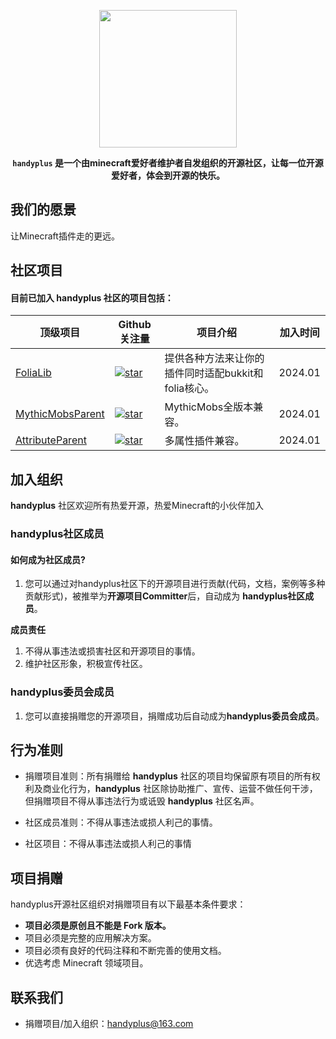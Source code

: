 <p align="center">
<img src="https://img.fastmirror.net/s/2023/03/05/6404b4d2bf19d.png" height="220"/>
</p>


<div align="center">

**`handyplus` 是一个由minecraft爱好者维护者自发组织的开源社区，让每一位开源爱好者，体会到开源的快乐。**

</div>

## 我们的愿景

让Minecraft插件走的更远。

## 社区项目

#### 目前已加入 **handyplus** 社区的项目包括：

| 顶级项目                                                              | Github关注量                                                                                                                               | 项目介绍                            | 加入时间    |
|-------------------------------------------------------------------|-----------------------------------------------------------------------------------------------------------------------------------------|---------------------------------|---------|
| [FoliaLib](https://github.com/handyplus/FoliaLib)                 | [![star](https://img.shields.io/github/stars/handyplus/FoliaLib.svg)](https://github.com/handyplus/FoliaLib/stargazers)                 | 提供各种方法来让你的插件同时适配bukkit和folia核心。 | 2024.01 |
| [MythicMobsParent](https://github.com/handyplus/MythicMobsParent) | [![star](https://img.shields.io/github/stars/handyplus/MythicMobsParent.svg)](https://github.com/handyplus/MythicMobsParent/stargazers) | MythicMobs全版本兼容。                | 2024.01 |
| [AttributeParent](https://github.com/handyplus/AttributeParent)   | [![star](https://img.shields.io/github/stars/handyplus/AttributeParent.svg)](https://github.com/handyplus/AttributeParent/stargazers)   | 多属性插件兼容。                        | 2024.01 |

## 加入组织

**handyplus** 社区欢迎所有热爱开源，热爱Minecraft的小伙伴加入

### handyplus社区成员

#### 如何成为社区成员?

1. 您可以通过对handyplus社区下的开源项目进行贡献(代码，文档，案例等多种贡献形式)，被推举为**开源项目Committer**后，自动成为
   **handyplus社区成员**。

**成员责任**

1. 不得从事违法或损害社区和开源项目的事情。
2. 维护社区形象，积极宣传社区。

### handyplus委员会成员

1. 您可以直接捐赠您的开源项目，捐赠成功后自动成为**handyplus委员会成员**。

## 行为准则

- 捐赠项目准则：所有捐赠给 **handyplus** 社区的项目均保留原有项目的所有权利及商业化行为，**handyplus**
  社区除协助推广、宣传、运营不做任何干涉，但捐赠项目不得从事违法行为或诋毁 **handyplus** 社区名声。

- 社区成员准则：不得从事违法或损人利己的事情。

- 社区项目：不得从事违法或损人利己的事情

## 项目捐赠

handyplus开源社区组织对捐赠项目有以下最基本条件要求：

- **项目必须是原创且不能是 Fork 版本。**
- 项目必须是完整的应用解决方案。
- 项目必须有良好的代码注释和不断完善的使用文档。
- 优选考虑 Minecraft 领域项目。

## 联系我们

- 捐赠项目/加入组织：handyplus@163.com
